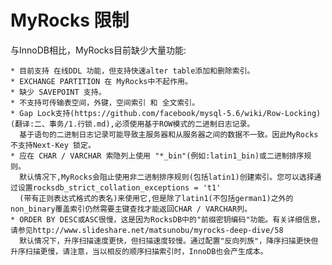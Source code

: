 # MyRocks 限制

与InnoDB相比，MyRocks目前缺少大量功能:

    * 目前支持 在线DDL 功能，但支持快速alter table添加和删除索引。
    * EXCHANGE PARTITION 在 MyRocks中不起作用。
    * 缺少 SAVEPOINT 支持。
    * 不支持可传输表空间，外键，空间索引 和 全文索引。
    * Gap Lock支持(https://github.com/facebook/mysql-5.6/wiki/Row-Locking)(翻译:二、事务/1.行锁.md),必须使用基于ROW模式的二进制日志记录。
      基于语句的二进制日志记录可能导致主服务器和从服务器之间的数据不一致。因此MyRocks不支持Next-Key 锁定。
    * 应在 CHAR / VARCHAR 索隐列上使用 "*_bin"(例如:latin1_bin)或二进制排序规则。
      默认情况下,MyRocks会阻止使用非二进制排序规则(包括latin1)创建索引。您可以选择通过设置rocksdb_strict_collation_exceptions = 't1'
      (带有正则表达式格式的表名)来使用它,但是除了latin1(不包括german1)之外的non_binary覆盖索引仍然需要主键查找才能返回CHAR / VARCHAR列。
    * ORDER BY DESC或ASC很慢，这是因为RocksDB中的"前缀密钥编码"功能。有关详细信息，请参见http://www.slideshare.net/matsunobu/myrocks-deep-dive/58
      默认情况下，升序扫描速度更快，但扫描速度较慢。通过配置"反向列族"，降序扫描更快但升序扫描更慢，请注意，当以相反的顺序扫描索引时，InnoDB也会产生成本。